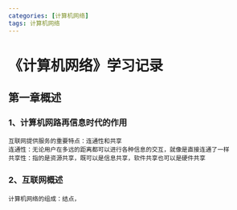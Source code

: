 ```yaml
---
categories: [计算机网络]
tags: 计算机网络
---
```



# 《计算机网络》学习记录



## 第一章概述
### 1、计算机网路再信息时代的作用
    互联网提供服务的重要特点：连通性和共享
    连通性：无论用户在多远的距离都可以进行各种信息的交互，就像是直接连通了一样
    共享性：指的是资源共享，既可以是信息共享，软件共享也可以是硬件共享
### 2、互联网概述
    计算机网络的组成：结点，